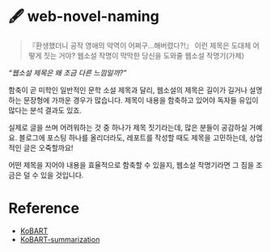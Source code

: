 # 🖋 web-novel-naming
>『환생했더니 공작 영애의 악역이 어쩌구...해버렸다?!』 이런 제목은 도대체 어떻게 짓는 거야? 웹소설 작명이 막막한 당신을 도와줄 웹소설 작명기(가제)

_“웹소설 제목은 왜 조금 다른 느낌일까?”_

함축이 곧 미학인 일반적인 문학 소설 제목과 달리, 웹소설의 제목은 길이가 길거나 설명하는 문장형에 가까운 경우가 많습니다. 제목이 내용을 함축하고 있어야 독자들 유입이 많다는 분석 결과도 있죠.

실제로 글을 쓰며 어려워하는 것 중 하나가 제목 짓기라는데, 많은 분들이 공감하실 거예요. 블로그에 포스팅 하나를 올리더라도, 레포트를 작성할 때도 제목을 고민하는데, 상업적인 글은 오죽할까요!

어떤 제목을 지어야 내용을 효율적으로 함축할 수 있을지, 웹소설 작명기라면 그 짐을 조금은 덜 수 있을 것입니다.

# Reference
- [KoBART](https://github.com/SKT-AI/KoBART)
- [KoBART-summarization](https://github.com/seujung/KoBART-summarization)
